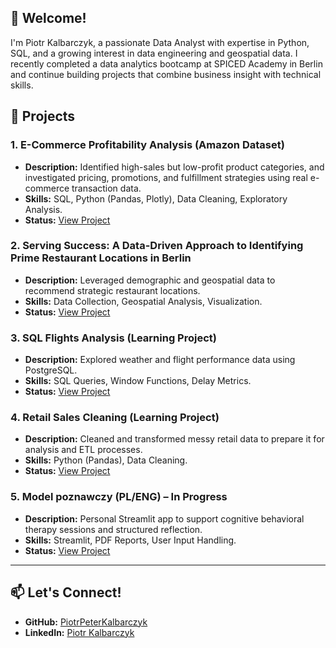 ## 👋 Welcome!

I'm Piotr Kalbarczyk, a passionate Data Analyst with expertise in Python, SQL, and a growing interest in data engineering and geospatial data. I recently completed a data analytics bootcamp at SPICED Academy in Berlin and continue building projects that combine business insight with technical skills.

## 🚀 Projects

### 1. **E-Commerce Profitability Analysis (Amazon Dataset)**
- **Description:** Identified high-sales but low-profit product categories, and investigated pricing, promotions, and fulfillment strategies using real e-commerce transaction data.
- **Skills:** SQL, Python (Pandas, Plotly), Data Cleaning, Exploratory Analysis.
- **Status:** [View Project](https://github.com/PiotrPeterKalbarczyk/ecommerce_profitability_project)

### 2. **Serving Success: A Data-Driven Approach to Identifying Prime Restaurant Locations in Berlin**
- **Description:** Leveraged demographic and geospatial data to recommend strategic restaurant locations.
- **Skills:** Data Collection, Geospatial Analysis, Visualization.
- **Status:** [View Project](https://github.com/PiotrPeterKalbarczyk/DA-Final-Project---Serving-Success)

### 3. **SQL Flights Analysis (Learning Project)**
- **Description:** Explored weather and flight performance data using PostgreSQL.
- **Skills:** SQL Queries, Window Functions, Delay Metrics.
- **Status:** [View Project](https://github.com/PiotrPeterKalbarczyk/SQL-Weather-Flights-Project)

### 4. **Retail Sales Cleaning (Learning Project)**
- **Description:** Cleaned and transformed messy retail data to prepare it for analysis and ETL processes.
- **Skills:** Python (Pandas), Data Cleaning.
- **Status:** [View Project](https://github.com/PiotrPeterKalbarczyk/retail-store-sales-etl)

### 5. **Model poznawczy (PL/ENG) – In Progress**
- **Description:** Personal Streamlit app to support cognitive behavioral therapy sessions and structured reflection.
- **Skills:** Streamlit, PDF Reports, User Input Handling.
- **Status:** [View Project](https://github.com/PiotrPeterKalbarczyk/model_poznawczy_app)

---

## 📫 Let's Connect!

- **GitHub:** [PiotrPeterKalbarczyk](https://github.com/PiotrPeterKalbarczyk)
- **LinkedIn:** [Piotr Kalbarczyk](https://www.linkedin.com/in/piotrkalbarczykk)
